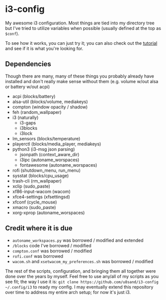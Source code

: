 # i3-config

My awesome i3 configuration.
Most things are tied into my directory tree but I've tried to utilize variables when possible (usually defined at the top as `$conf`).

To see how it works, you can just try it; you can also check out the [tutorial](TUTORIAL.md) and see if it is what you're looking for.

## Dependencies

Though there are many, many of these things you probably already have installed and don't really make sense without them (e.g. volume w/out alsa or battery w/out acpi)

- acpi (blocks/battery)
- alsa-util (blocks/volume, mediakeys)
- compton (window opacity / shadow)
- feh (random_wallpaper)
- i3 (naturally)
  - i3-gaps
  - i3blocks
  - i3lock
- lm_sensors (blocks/temperature)
- playerctl (blocks/media_player, mediakeys)
- python3 (i3-msg json parsing)
  - jsonpath (context_aware_dir)
  - i3ipc  (autoname_worspaces)
  - fontawesome (autoname_worspaces)
- rofi (shutdown_menu, run_menu)
- sysstat (blocks/cpu_usage)
- trash-cli (rm_wallpaper)
- xclip (sudo_paste)
- xf86-input-wacom (wacom)
- xfce4-settings (xfsettingsd)
- xfconf (cycle_mouse)
- xmacro (sudo_paste)
- xorg-xprop (autoname_worspaces)


## Credit where it is due

- `autoname_workspaces.py` was borrowed / modified and extended
- `/blocks` code I've borrowed / modified
- `compton.conf` was borrowed / modified
- `rofi.conf` was borrowed
- `wacom.sh` and `xsetwacom_my_preferences.sh` was borrowed / modified

The rest of the scripts, configuration, and bringing them all together were done over the years by myself.
Feel free to use any/all of my scripts as you see fit; the way I use it is: `git clone https://github.com/u8sand/i3-config ~/.config/i3` to ready my config. I may eventually extend this repository over time to address my entire arch setup; for now it's just i3.
